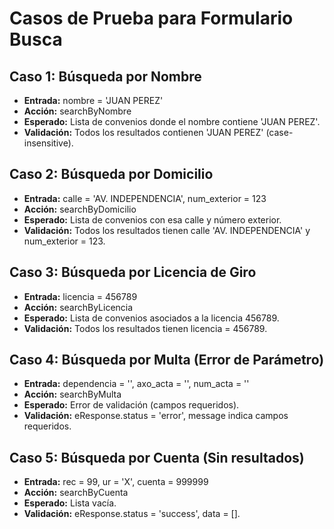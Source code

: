 # Casos de Prueba para Formulario Busca

## Caso 1: Búsqueda por Nombre
- **Entrada:** nombre = 'JUAN PEREZ'
- **Acción:** searchByNombre
- **Esperado:** Lista de convenios donde el nombre contiene 'JUAN PEREZ'.
- **Validación:** Todos los resultados contienen 'JUAN PEREZ' (case-insensitive).

## Caso 2: Búsqueda por Domicilio
- **Entrada:** calle = 'AV. INDEPENDENCIA', num_exterior = 123
- **Acción:** searchByDomicilio
- **Esperado:** Lista de convenios con esa calle y número exterior.
- **Validación:** Todos los resultados tienen calle 'AV. INDEPENDENCIA' y num_exterior = 123.

## Caso 3: Búsqueda por Licencia de Giro
- **Entrada:** licencia = 456789
- **Acción:** searchByLicencia
- **Esperado:** Lista de convenios asociados a la licencia 456789.
- **Validación:** Todos los resultados tienen licencia = 456789.

## Caso 4: Búsqueda por Multa (Error de Parámetro)
- **Entrada:** dependencia = '', axo_acta = '', num_acta = ''
- **Acción:** searchByMulta
- **Esperado:** Error de validación (campos requeridos).
- **Validación:** eResponse.status = 'error', message indica campos requeridos.

## Caso 5: Búsqueda por Cuenta (Sin resultados)
- **Entrada:** rec = 99, ur = 'X', cuenta = 999999
- **Acción:** searchByCuenta
- **Esperado:** Lista vacía.
- **Validación:** eResponse.status = 'success', data = [].
